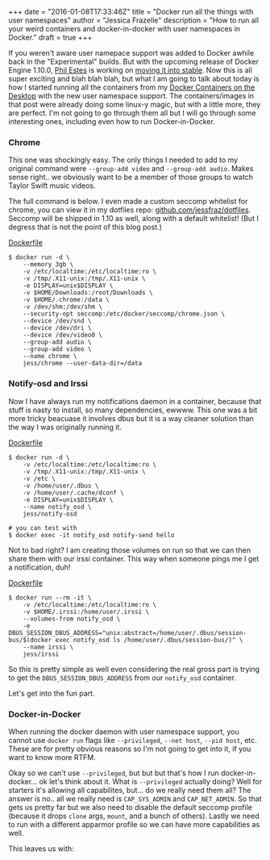 +++
date = "2016-01-08T17:33:46Z"
title = "Docker run all the things with user namespaces"
author = "Jessica Frazelle"
description = "How to run all your weird containers and docker-in-docker with user namespaces in Docker."
draft = true
+++

If you weren't aware user namepace support was added to Docker awhile back in
the "Experimental" builds. But with the upcoming release of Docker Engine
1.10.0, [Phil Estes](https://twitter.com/estesp) is working on
[moving it into stable](https://github.com/docker/docker/pull/19187). Now this
is all super exciting and blah blah blah, but what I am going to talk about
today is how I started running all the containers from my
[Docker Containers on the Desktop](/post/docker-containers-on-the-desktop) with
the new user namespace support. The containers/images in that post were already
doing some linux-y magic, but with a little more, they are perfect. I'm not
going to go through them all but I will go through some interesting ones,
including even how to run Docker-in-Docker.

### Chrome

This one was shockingly easy. The only things I needed to add to my original
command were `--group-add video` and `--group-add audio`. Makes sense right..
we obviously want to be a member of those groups to watch Taylor Swift music
videos.

The full command is below. I even made a custom seccomp whitelist for chrome,
you can view it in my dotfiles repo: [github.com/jessfraz/dotfiles](https://github.com/jessfraz/dotfiles/blob/master/etc/docker/seccomp/chrome.json). Seccomp will be shipped in 1.10 as well, along with a default whitelist! (But I degress that is not the point of this blog post.)

[Dockerfile](https://github.com/jessfraz/dockerfiles/blob/master/chrome/stable/Dockerfile)

```console
$ docker run -d \
    --memory 3gb \
    -v /etc/localtime:/etc/localtime:ro \
    -v /tmp/.X11-unix:/tmp/.X11-unix \
    -e DISPLAY=unix$DISPLAY \
    -v $HOME/Downloads:/root/Downloads \
    -v $HOME/.chrome:/data \
    -v /dev/shm:/dev/shm \
    --security-opt seccomp:/etc/docker/seccomp/chrome.json \
    --device /dev/snd \
    --device /dev/dri \
    --device /dev/video0 \
    --group-add audio \
    --group-add video \
    --name chrome \
    jess/chrome --user-data-dir=/data
```

### Notify-osd and Irssi

Now I have always run my notifications daemon in a container, because that
stuff is nasty to install, so many dependencies, ewwww. This one was a bit more
tricky beacuase it involves dbus but it is a way cleaner solution than the way
I was originally running it.

[Dockerfile](https://github.com/jessfraz/dockerfiles/blob/master/notify-osd/Dockerfile)

```console
$ docker run -d \
    -v /etc/localtime:/etc/localtime:ro \
    -v /tmp/.X11-unix:/tmp/.X11-unix \
    -v /etc \
    -v /home/user/.dbus \
    -v /home/user/.cache/dconf \
    -e DISPLAY=unix$DISPLAY \
    --name notify_osd \
    jess/notify-osd

# you can test with
$ docker exec -it notify_osd notify-send hello
```

Not to bad right? I am creating those volumes on run so that we can then share
them with our irssi container. This way when someone pings me I get
a notification, duh!

[Dockerfile](https://github.com/jessfraz/dockerfiles/blob/master/irssi/Dockerfile)

```console
$ docker run --rm -it \
    -v /etc/localtime:/etc/localtime:ro \
    -v $HOME/.irssi:/home/user/.irssi \
    --volumes-from notify_osd \
    -e DBUS_SESSION_DBUS_ADDRESS="unix:abstract=/home/user/.dbus/session-bus/$(docker exec notify_osd ls /home/user/.dbus/session-bus/)" \
    --name irssi \
    jess/irssi
```

So this is pretty simple as well even considering the real gross part is trying
to get the `DBUS_SESSION_DBUS_ADDRESS` from our `notify_osd` container.

Let's get into the fun part.

### Docker-in-Docker

When running the docker daemon with user namespace support, you cannot use
`docker run` flags like `--privileged`, `--net host`, `--pid host`, etc. These
are for pretty obvious reasons so I'm not going to get into it, if you want to
know more RTFM.

Okay so we can't use `--privileged`, but but but that's how I run
docker-in-docker... ok let's think about it. What is `--privileged` actually
doing? Well for starters it's allowing all capabilites, but... do we really
need them all? The answer is no.. all we really need is `CAP_SYS_ADMIN` and
`CAP_NET_ADMIN`. So that gets us pretty far but we also need to disable the
default seccomp profile (because it drops `clone` args, `mount`, and a bunch of
others). Lastly we need to run with a different apparmor profile so we can have
more capabilities as well.

This leaves us with:

```

```

